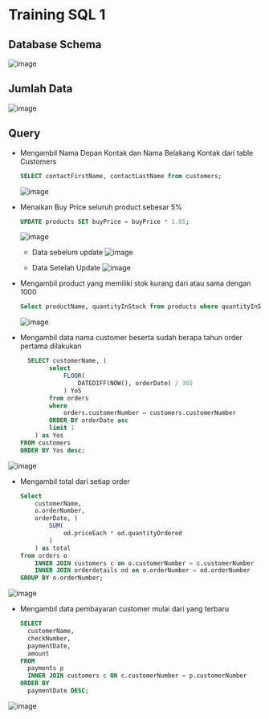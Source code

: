 # Training SQL 1

## Database Schema
![image](https://user-images.githubusercontent.com/20274245/236401536-f2032dbb-6cfe-4fb6-aa3b-55e443f4402c.png)

## Jumlah Data
![image](https://user-images.githubusercontent.com/20274245/236401589-64b03eb7-d5cd-4f06-8418-cbf8f9f36997.png)

## Query 
- Mengambil Nama Depan Kontak dan Nama Belakang Kontak dari table Customers
  
  ``` sql
  SELECT contactFirstName, contactLastName from customers;
  ```
  
  ![image](https://user-images.githubusercontent.com/20274245/236402746-c54cdd42-6961-4ec2-9ba4-c7511016c4d4.png)


- Menaikan Buy Price seluruh product sebesar  5%
  
  ``` sql
  UPDATE products SET buyPrice = buyPrice * 1.05;
  ```
  ![image](https://user-images.githubusercontent.com/20274245/236402794-57a2dd4a-beb4-409c-8f88-e893f759c725.png)

  - Data sebelum update
    ![image](https://user-images.githubusercontent.com/20274245/236402816-2320d39c-9717-4ed7-85bf-8a3468bac841.png)

  - Data Setelah Update
    ![image](https://user-images.githubusercontent.com/20274245/236402836-cbaade46-b901-4d9a-a7f8-992eca55d23c.png)

 
- Mengambil product yang memiliki stok kurang dari atau sama dengan 1000
  
  ``` sql
  Select productName, quantityInStock from products where quantityInStock <= 1000;
  ```
  ![image](https://user-images.githubusercontent.com/20274245/236402912-0c3678e4-e17e-4c2b-b87e-ba4991630d96.png)

  
- Mengambil data nama customer beserta sudah berapa tahun order pertama dilakukan

  ``` sql
    SELECT customerName, (
          select
              FLOOR(
                  DATEDIFF(NOW(), orderDate) / 365
              ) YoS
          from orders
          where
              orders.customerNumber = customers.customerNumber
          ORDER BY orderDate asc
          limit 1
      ) as Yos
  FROM customers
  ORDER BY Yos desc;
  ```
 ![image](https://user-images.githubusercontent.com/20274245/236402963-8711c97f-b24a-48b8-aecd-c404df07cc31.png)


- Mengambil total dari setiap order
  ``` sql
  Select
      customerName,
      o.orderNumber,
      orderDate, (
          SUM(
              od.priceEach * od.quantityOrdered
          )
      ) as total
  from orders o
      INNER JOIN customers c on o.customerNumber = c.customerNumber
      INNER JOIN orderdetails od on o.orderNumber = od.orderNumber
  GROUP BY o.orderNumber;
  ```
 ![image](https://user-images.githubusercontent.com/20274245/236402995-622ca59a-1b9a-4a8b-9563-0e858f01f89d.png)


- Mengambil data pembayaran customer mulai dari yang terbaru
  ```sql
  SELECT
    customerName,
    checkNumber,
    paymentDate,
    amount 
  FROM
    payments p
    INNER JOIN customers c ON c.customerNumber = p.customerNumber 
  ORDER BY
    paymentDate DESC;
  ```
 ![image](https://user-images.githubusercontent.com/20274245/236403024-b96d61e6-35f0-4131-bd71-870172746a57.png)


